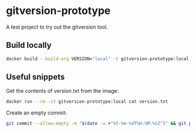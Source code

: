# gitversion-prototype

A test project to try out the gitversion tool.

## Build locally

```bash
docker build --build-arg VERSION="local" -t gitversion-prototype:local ./src
```

## Useful snippets

Get the contents of version.txt from the image:

```bash
docker run --rm -it gitversion-prototype:local cat version.txt
```

Create an empty commit:

```bash
git commit --allow-empty -m "$(date -u +"%Y-%m-%dT%H:%M:%SZ")" && git push
```
